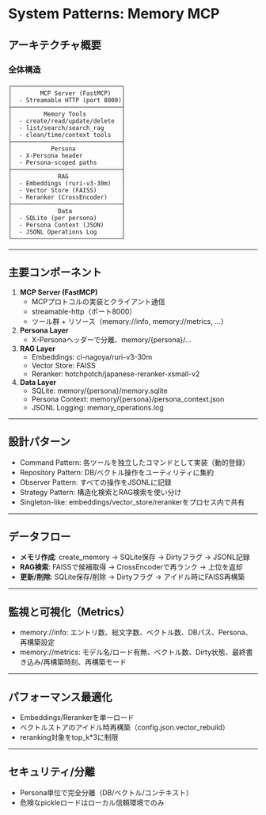 # System Patterns: Memory MCP

## アーキテクチャ概要

### 全体構造

```
┌───────────────────────────────┐
│        MCP Server (FastMCP)   │
│  - Streamable HTTP (port 8000)│
├───────────────────────────────┤
│         Memory Tools          │
│  - create/read/update/delete  │
│  - list/search/search_rag     │
│  - clean/time/context tools   │
├───────────────────────────────┤
│           Persona             │
│  - X-Persona header           │
│  - Persona-scoped paths       │
├───────────────────────────────┤
│             RAG               │
│  - Embeddings (ruri-v3-30m)   │
│  - Vector Store (FAISS)       │
│  - Reranker (CrossEncoder)    │
├───────────────────────────────┤
│             Data              │
│  - SQLite (per persona)       │
│  - Persona Context (JSON)     │
│  - JSONL Operations Log       │
└───────────────────────────────┘
```

---

## 主要コンポーネント

1. **MCP Server (FastMCP)**
   - MCPプロトコルの実装とクライアント通信
   - streamable-http（ポート8000）
   - ツール群 + リソース（memory://info, memory://metrics, ...）
2. **Persona Layer**
   - X-Personaヘッダーで分離、memory/{persona}/...
3. **RAG Layer**
   - Embeddings: cl-nagoya/ruri-v3-30m
   - Vector Store: FAISS
   - Reranker: hotchpotch/japanese-reranker-xsmall-v2
4. **Data Layer**
   - SQLite: memory/{persona}/memory.sqlite
   - Persona Context: memory/{persona}/persona_context.json
   - JSONL Logging: memory_operations.log

---

## 設計パターン
- Command Pattern: 各ツールを独立したコマンドとして実装（動的登録）
- Repository Pattern: DB/ベクトル操作をユーティリティに集約
- Observer Pattern: すべての操作をJSONLに記録
- Strategy Pattern: 構造化検索とRAG検索を使い分け
- Singleton-like: embeddings/vector_store/rerankerをプロセス内で共有

---

## データフロー
- **メモリ作成**: create_memory → SQLite保存 → Dirtyフラグ → JSONL記録
- **RAG検索**: FAISSで候補取得 → CrossEncoderで再ランク → 上位を返却
- **更新/削除**: SQLite保存/削除 → Dirtyフラグ → アイドル時にFAISS再構築

---

## 監視と可視化（Metrics）
- memory://info: エントリ数、総文字数、ベクトル数、DBパス、Persona、再構築設定
- memory://metrics: モデル名/ロード有無、ベクトル数、Dirty状態、最終書き込み/再構築時刻、再構築モード

---

## パフォーマンス最適化
- Embeddings/Rerankerを単一ロード
- ベクトルストアのアイドル時再構築（config.json.vector_rebuild）
- reranking対象をtop_k*3に制限

---

## セキュリティ/分離
- Persona単位で完全分離（DB/ベクトル/コンテキスト）
- 危険なpickleロードはローカル信頼環境でのみ